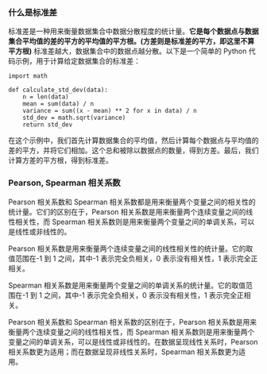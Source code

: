 ### 什么是标准差

标准差是一种用来衡量数据集合中数据分散程度的统计量。**它是每个数据点与数据集合平均值的差的平方的平均值的平方根。(方差则是标准差的平方，即这里不算平方根)** 标准差越大，数据集合中的数据点越分散。以下是一个简单的 Python 代码示例，用于计算给定数据集合的标准差：

```
import math

def calculate_std_dev(data):
    n = len(data)
    mean = sum(data) / n
    variance = sum((x - mean) ** 2 for x in data) / n
    std_dev = math.sqrt(variance)
    return std_dev
```

在这个示例中，我们首先计算数据集合的平均值，然后计算每个数据点与平均值的差的平方，并将它们相加。这个总和被除以数据点的数量，得到方差。最后，我们计算方差的平方根，得到标准差。

### Pearson, Spearman 相关系数

Pearson 相关系数和 Spearman 相关系数都是用来衡量两个变量之间的相关性的统计量。它们的区别在于，Pearson 相关系数是用来衡量两个连续变量之间的线性相关性，而 Spearman 相关系数则是用来衡量两个变量之间的单调关系，可以是线性或非线性的。

Pearson 相关系数是用来衡量两个连续变量之间的线性相关性的统计量。它的取值范围在-1 到 1 之间，其中-1 表示完全负相关，0 表示没有相关性，1 表示完全正相关。

Spearman 相关系数是用来衡量两个变量之间的单调关系的统计量。它的取值范围在-1 到 1 之间，其中-1 表示完全负相关，0 表示没有相关性，1 表示完全正相关。

Pearson 相关系数和 Spearman 相关系数的区别在于，Pearson 相关系数是用来衡量两个连续变量之间的线性相关性，而 Spearman 相关系数则是用来衡量两个变量之间的单调关系，可以是线性或非线性的。在数据呈现线性关系时，Pearson 相关系数更为适用；而在数据呈现非线性关系时，Spearman 相关系数更为适用。
